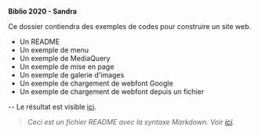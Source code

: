 **Biblio 2020 - Sandra**

Ce dossier contiendra des exemples de codes pour construire un site web.

- Un README
- Un exemple de menu
- Un exemple de MediaQuery
- Un exemple de mise en page
- Un exemple de galerie d'images
- Un exemple de chargement de webfont Google
- Un exemple de chargement de webfont depuis un fichier

--
Le résultat est visible [ici](...).

> *Ceci est un fichier README avec la syntaxe Markdown. Voir [ici](https://cours-web.ch/divers/markdown/).*
